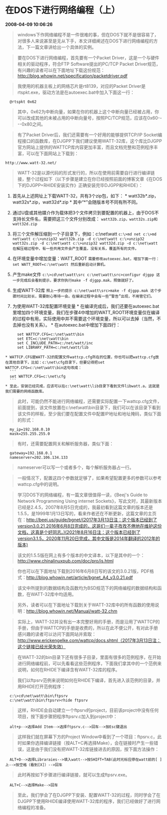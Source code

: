 # 在DOS下进行网络编程（上）  
**2008-04-09 10:06:26**

> windows下作网络编程不是一件很难的事，但在DOS下就不是很容易了，对很多人来说甚至是无从下手，本文详细阐述在DOS下进行网络编程的方法，下一篇文章讲给出一个具体的实例。

> 要在DOS下进行网络编程，首先要有一个Packet Driver，这是一个与硬件相关的驱动程序，符合FTP Software提出的PC/TCP Packet Driver规范，有兴趣的读者可以在下面地址下载这份规范：http://blog.whowin.net/specification/packetdriver.pdf

> 我使用的机器主板上的网络芯片是rt8139，对应的Packet Driver是rtspkt.exe，驱动方法是在autoexec.bat中加入下面这一行：
  ```
    @rtspkt 0x62
  ```

> 其中，0x62为中断向量，如果在你的机器上这个中断向量已经被占用，你可以改成其他的未被占用的中断向量号，按照PC/TCP规范，应该在0x60----0x80之间。

> 有了Packet Driver后，我们还需要有一个好用的能够提供TCP/IP Socket编程接口的函数库，在DJGPP下我们建议使用WATT-32库，这个库比DJGPP官方网站上提供的WATTCP库内容更加丰富，而且文档完整和范例程序丰富，可以在下面网站上下载到：

  ```
  http://www.watt-32.net/
  ```

> WATT-32是以源代码的形式发行的，所以在使用前需要自行进行编译链接，整个过程如下（以下步骤是建立在你已经按照前面的博客文章《在DOS下的DJGPP+RHIDE安装实作》正确安装完毕DJGPP和RHIDE）：

  1. 首先从上述网址上下载WATT-32，共有3个zip包，如下：
    * watt32b*.zip，watt32s*.zip，watt32d*.zip
    * 其中“*”会随版本号不同有所不同。

  2. 通过U盘或其他媒介作为载体把3个文件拷贝到要配置的机器上，由于DOS不支持长文件名，需要把这三个文件分别改成：
    ```
    watt32b.zip，watt32s.zip和watt32d.zip
    ```

  3. 将三个文件解压缩到一个子目录下，例如：c:\net\watt
    ```
    c:\>md net
    c:\>md net\watt
    c:\>unzip32 watt32b.zip -d c:\net\watt
    c:\>unzip32 watt32s.zip -d c:\net\watt
    c:\>unzip32 watt32d.zip -d c:\net\watt
    在解压缩过程中，有一些共用文件会产生覆盖，没有关系，覆盖所有的文件。
    ```

  4. 在环境变量中增加变量：WATT_ROOT
    ```
    需要修改autoexec.bat，增加下面一行：
    set WATT_ROOT=c:\net\watt
    然后重新启动计算机。
    ```

  5. 产生make文件
    ```
    c:\>cd\net\watt\src
    c:\net\watt\src>configur djgpp
    这一步完成后会看到提示，要求你执行make -f djgpp.mak，照做就好了。
    ```

  6. 生成WATT-32库
    ```
    照上一步的提示
    c:\net\watt\src>make -f djgpp.mak
    这个步骤时间比较长，需要耐心等待一会。在编译过程中会有一些“警告”出现，不用管它们。
    ```

  7. 为使用WATT-32库配置环境变量
    * 在编译完成后，我们还要在autoexec.bat里增加四个环境变量，我们在步骤4中增加的WATT_ROOT环境变量仅在编译的过程中有用，实际使用中并不需要这个环境变量，所以可以去掉（当然，不去掉也没有关系）。
    * 在autoexec.bat中增加下面四行：
      ```
        set WATTCP.CFG=c:\net\watt\bin
        set ETC=c:\net\watt\bin
        set C_INCLUDE_PATH=c:/net/watt/inc
        set LIBRARY_PATH=c:/net/watt/lib
      ```
    * WATTCP.CFG是WATT-32的配置文件wattcp.cfg所在的位置，你也可以把wattcp.cfg放在其他目录下，比如：c:\net\cfg目录下，但要记得把set WATTCP.CFG=c:\net\watt\bin这句改成：
      ```
      set WATTCP.CFG=c:\net\cfg
      ```
    * 至此，安装已经完成，应该可以在c:\net\watt\lib目录下看到文件libwatt.a，这就是我们需要的网络函数库。

> 此时，可能仍然不能进行网络编程，还需要实际配置一下wattcp.cfg文件，前面提到，该文件放置在c:\net\watt\bin目录下，我们可以在该目录下看到该文件的样板，至少我们要在配置文件中配置IP地址和地址掩码，类似下面的形式：

  ```
    my_ip=192.168.0.10
    mask=255.255.255.0
  ```

> 有时，还需要配置网关和解析服务器，类似下面：

  ```
    gateway=192.168.0.1
    nameserver=202.106.134.133
  ```

> nameserver可以写一个或者多个，每个解析服务器占一行。

> 一般情况下，配置这四个参数就足够了，如果希望配置更多的参数可以参考wattcp.cfg中的说明。
    
> 学习DOS下的网络编程，有一篇文章很值得一读，《Beej's Guide to Network Programming Using internet Sockets》，写此文时，其最新版本已经是2.4.5，2007年8月5日完成的，我最初看到这篇文章的版本还是1.5.5，是1999年1月13日写的，看来作者还在不断更新，这篇文章的主页在：http://beej.us/guide/bgnet/(2017年3月13日注：这个版本已经到了version3.0.21,2016年6月8日完成的，这哥们一辈子孜孜不倦地在维护这份文档，这真是个好同志。)(2021年8月16日注：这个版本已经到了version3.1.5，2020年11月20日完成，其中文版是2014年翻译的2012年的版本)

> 该文的1.5.5版在网上有多个版本的中文译本，以下是其中的一个：http://www.chinalinuxpub.com/doc/pro/is.html

> 你也可以在下面地址下载到2016年6月8日写的该文的3.0.21版，PDF格式：http://blog.whowin.net/article/bgnet_A4_v3.0.21.pdf

> 该文中所提到的数据结构及函数均为BSD规范下的网络编程的数据结构和函数，在WATT-32库中均适用。

> 另外，读者可以在下面地址下载到关于WATT-32库中的所有函数的使用说明：http://blog.whowin.net/Manual/watt-32.chm

> 实际上，WATT-32并没有出一本完整好用的手册，而是沿用了WATTCP的手册，但由于WATTCP的手册是收费的，所以在此不便公开，有对此手册感兴趣的读者可以访问下面网站并索取：http://www.erickengelke.com/wattcp/docs.shtml（2017年3月13日注：这个链接已经光荣失效）

> 在WATT-32的bin目录下还有很多子目录，里面有很多的范例程序，在开始进行网络编程前，可以先看看这些范例程序，下面我们拿其中的一个范例来说明，如何在RHIDE下编译含有WATT-32库的程序。

> 我们以ftpsrv范例来说明如何在RHIDE下编译，首先进入该范例的目录，并用RHIDE打开范例程序：

  ```
    c:\>cd\net\watt\bin\ftpsrv
    c:\net\watt\bin\ftpsrv>rhide ftpsrv
  ```

> 这样，RHIDE会自动建立一个ftpsrv的project，目前该project中没有任何项目，按下面步骤把程序ftpsrv.c加入到project中：
  ```
    alt+p-->选择Add Item-->选择ftpsrv.c-->回车-->按Esc键退出
  ```

> 这样我们就在屏幕下方的Project Window中看到了一个项目：ftpsrv.c，此时如果你选择编译链接（按ALT+C再选择Make），会在链接时产生一些错误，这是由于我们没有把WATT-32库链接进去的原因，按下面方法操作：

  ```
    ALT+O-->选择Libraraies-->填入watt-->按SHIFT+TAB(此时光标应停在watt前的[ ]上-->按空格（看到[X]）-->回车
  ```

> 此时再按如下步骤进行编译链接，就可以生成ftpsrv.exe。

  ```
    ALT+C-->选择Make-->回车
  ```

> 至此，我们学会了在DJGPP下安装、配置WATT-32的过程，同时学会了在DJGPP下使用RHIDE编译使用WATT-32库的程序，我们已经做好了进行网络编程的准备。

 